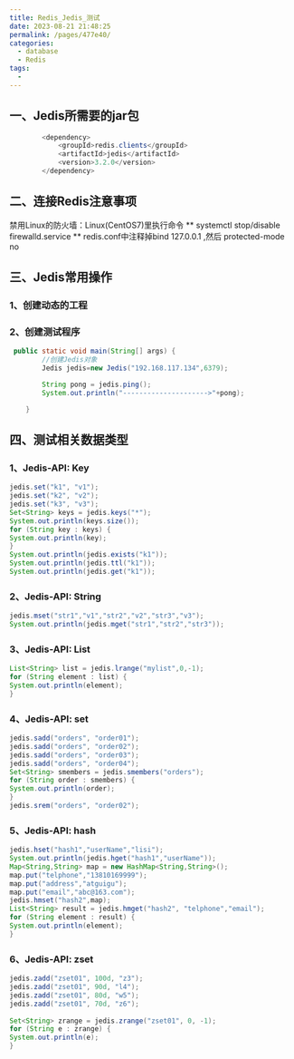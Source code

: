 ```yaml
---
title: Redis_Jedis_测试
date: 2023-08-21 21:48:25
permalink: /pages/477e40/
categories:
  - database
  - Redis
tags:
  - 
---
```

## 一、Jedis所需要的jar包
```java
        <dependency>
            <groupId>redis.clients</groupId>
            <artifactId>jedis</artifactId>
            <version>3.2.0</version>
        </dependency>
```
## 二、连接Redis注意事项
  禁用Linux的防火墙：Linux(CentOS7)里执行命令
**  systemctl stop/disable firewalld.service   **
  redis.conf中注释掉bind 127.0.0.1 ,然后 protected-mode no
## 三、Jedis常用操作
###  1、**创建动态的工程**
###  2、创建测试程序
```java
 public static void main(String[] args) {
        //创建Jedis对象
        Jedis jedis=new Jedis("192.168.117.134",6379);

        String pong = jedis.ping();
        System.out.println("--------------------->"+pong);

    }
```
## 四、测试相关数据类型
### 1、Jedis-API:    Key
```java
jedis.set("k1", "v1");
jedis.set("k2", "v2");
jedis.set("k3", "v3");
Set<String> keys = jedis.keys("*");
System.out.println(keys.size());
for (String key : keys) {
System.out.println(key);
}
System.out.println(jedis.exists("k1"));
System.out.println(jedis.ttl("k1"));                
System.out.println(jedis.get("k1"));
```
### 2、Jedis-API:    String
```java
jedis.mset("str1","v1","str2","v2","str3","v3");
System.out.println(jedis.mget("str1","str2","str3"));
```
### 3、Jedis-API:    List
```java
List<String> list = jedis.lrange("mylist",0,-1);
for (String element : list) {
System.out.println(element);
}
```
### 4、Jedis-API:    set
```java
jedis.sadd("orders", "order01");
jedis.sadd("orders", "order02");
jedis.sadd("orders", "order03");
jedis.sadd("orders", "order04");
Set<String> smembers = jedis.smembers("orders");
for (String order : smembers) {
System.out.println(order);
}
jedis.srem("orders", "order02");
```
### 5、Jedis-API:    hash
```java
jedis.hset("hash1","userName","lisi");
System.out.println(jedis.hget("hash1","userName"));
Map<String,String> map = new HashMap<String,String>();
map.put("telphone","13810169999");
map.put("address","atguigu");
map.put("email","abc@163.com");
jedis.hmset("hash2",map);
List<String> result = jedis.hmget("hash2", "telphone","email");
for (String element : result) {
System.out.println(element);
}
```
### 6、Jedis-API:    zset
```java
jedis.zadd("zset01", 100d, "z3");
jedis.zadd("zset01", 90d, "l4");
jedis.zadd("zset01", 80d, "w5");
jedis.zadd("zset01", 70d, "z6");
 
Set<String> zrange = jedis.zrange("zset01", 0, -1);
for (String e : zrange) {
System.out.println(e);
}
```
